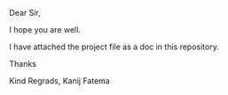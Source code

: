 
Dear Sir,

I hope you are well.

I have attached the project file as a doc in this repository. 

Thanks

Kind Regrads,
Kanij Fatema





